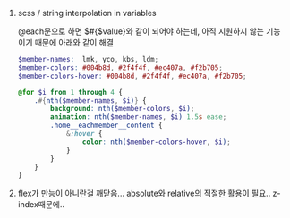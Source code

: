 1. scss / string interpolation in variables

   @each문으로 하면 $#{$value}와 같이 되어야 하는데, 아직 지원하지 않는 기능이기 때문에 아래와 같이 해결

   ```scss
   $member-names:  lmk, yco, kbs, ldm;
   $member-colors: #004b8d, #2f4f4f, #ec407a, #f2b705;
   $member-colors-hover: #004b8d, #2f4f4f, #ec407a, #f2b705;
   
   @for $i from 1 through 4 {
       .#{nth($member-names, $i)} {
           background: nth($member-colors, $i);
           animation: nth($member-names, $i) 1.5s ease;
           .home__eachmember__content {
               &:hover {
                   color: nth($member-colors-hover, $i);
               }
           }
       }
   }
   ```

3. flex가 만능이 아니란걸 깨닫음... absolute와 relative의 적절한 활용이 필요.. z-index때문에..